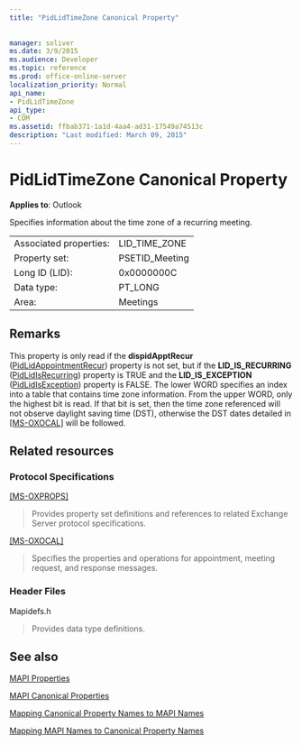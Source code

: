 ```yaml
---
title: "PidLidTimeZone Canonical Property"
 
 
manager: soliver
ms.date: 3/9/2015
ms.audience: Developer
ms.topic: reference
ms.prod: office-online-server
localization_priority: Normal
api_name:
- PidLidTimeZone
api_type:
- COM
ms.assetid: ffbab371-1a1d-4aa4-ad31-17549a74513c
description: "Last modified: March 09, 2015"
---
```


# PidLidTimeZone Canonical Property

  
  
**Applies to**: Outlook 
  
Specifies information about the time zone of a recurring meeting.
  
|||
|:-----|:-----|
|Associated properties:  <br/> |LID_TIME_ZONE  <br/> |
|Property set:  <br/> |PSETID_Meeting  <br/> |
|Long ID (LID):  <br/> |0x0000000C  <br/> |
|Data type:  <br/> |PT_LONG  <br/> |
|Area:  <br/> |Meetings  <br/> |
   
## Remarks

This property is only read if the **dispidApptRecur** ([PidLidAppointmentRecur](pidlidappointmentrecur-canonical-property.md)) property is not set, but if the **LID_IS_RECURRING** ([PidLidIsRecurring](pidlidisrecurring-canonical-property.md)) property is TRUE and the **LID_IS_EXCEPTION** ([PidLidIsException](pidlidisexception-canonical-property.md)) property is FALSE. The lower WORD specifies an index into a table that contains time zone information. From the upper WORD, only the highest bit is read. If that bit is set, then the time zone referenced will not observe daylight saving time (DST), otherwise the DST dates detailed in [[MS-OXOCAL]](http://msdn.microsoft.com/library/09861fde-c8e4-4028-9346-e7c214cfdba1%28Office.15%29.aspx) will be followed. 
  
## Related resources

### Protocol Specifications

[[MS-OXPROPS]](http://msdn.microsoft.com/library/f6ab1613-aefe-447d-a49c-18217230b148%28Office.15%29.aspx)
  
> Provides property set definitions and references to related Exchange Server protocol specifications.
    
[[MS-OXOCAL]](http://msdn.microsoft.com/library/09861fde-c8e4-4028-9346-e7c214cfdba1%28Office.15%29.aspx)
  
> Specifies the properties and operations for appointment, meeting request, and response messages.
    
### Header Files

Mapidefs.h
  
> Provides data type definitions.
    
## See also



[MAPI Properties](mapi-properties.md)
  
[MAPI Canonical Properties](mapi-canonical-properties.md)
  
[Mapping Canonical Property Names to MAPI Names](mapping-canonical-property-names-to-mapi-names.md)
  
[Mapping MAPI Names to Canonical Property Names](mapping-mapi-names-to-canonical-property-names.md)

